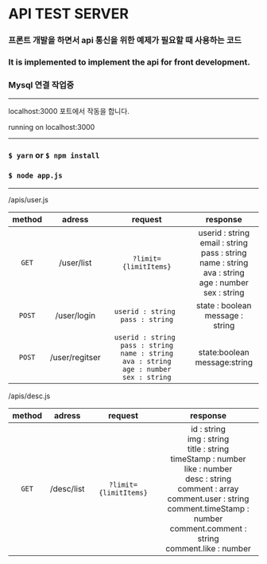 # API TEST SERVER

### 프론트 개발을 하면서 api 통신을 위한 예제가 필요할 때 사용하는 코드
### It is implemented to implement the api for front development.
### Mysql 연결 작업중

---
localhost:3000 포트에서 작동을 합니다.

running on localhost:3000

---
### `` $ yarn `` or `` $ npm install ``
### `` $ node app.js ``

---

/apis/user.js

|  method  | adress | request | response |
|   :---:    |:---:| :---: | :---: |
|  `GET`   | /user/list     | `?limit={limitItems}` | userid : string <br/> email : string<br/> pass : string<br/> name : string<br/> ava : string<br/> age : number<br/> sex : string |
|  `POST`  | /user/login    | ``userid : string `` <br/> ``pass : string`` | state : boolean <br/> message : string |
|  `POST`  | /user/regitser | ``userid : string `` <br/> ``pass : string`` <br/> ``name : string`` <br/> ``ava : string`` <br/> ``age : number`` <br/> ``sex : string``   | state:boolean<br/>message:string |

/apis/desc.js

|  method  | adress | request | response |
|   :---:    |:---:| :---: | :---: |
|  `GET`   | /desc/list     | `?limit={limitItems}` | id : string <br/>img : string<br/>title : string<br/>timeStamp : number<br/>like : number<br/>desc : string<br/>comment : array<br/>comment.user : string <br/>comment.timeStamp : number <br/>comment.comment : string <br/>comment.like : number <br/> |

